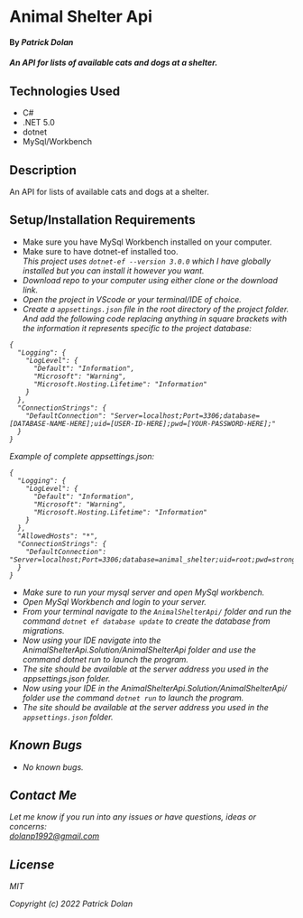 # Animal Shelter Api

#### By _**Patrick Dolan**_

#### _An API for lists of available cats and dogs at a shelter._

## Technologies Used

* C#
* .NET 5.0
* dotnet
* MySql/Workbench

## Description

An API for lists of available cats and dogs at a shelter.

## Setup/Installation Requirements

* Make sure you have MySql Workbench installed on your computer.
* Make sure to have dotnet-ef installed too.<br>
<em>This project uses <code>dotnet-ef --version 3.0.0</code> which I have globally installed but you can install it however you want. 
* Download repo to your computer using either clone or the download link.
* Open the project in VScode or your terminal/IDE of choice.
* Create a <code>appsettings.json</code> file in the root directory of the project folder. And add the following code replacing anything in square brackets with the information it represents specific to the project database:
```
{
  "Logging": {
    "LogLevel": {
      "Default": "Information",
      "Microsoft": "Warning",
      "Microsoft.Hosting.Lifetime": "Information"
    }
  },
  "ConnectionStrings": {
    "DefaultConnection": "Server=localhost;Port=3306;database=[DATABASE-NAME-HERE];uid=[USER-ID-HERE];pwd=[YOUR-PASSWORD-HERE];"
  }
}

```

Example of complete appsettings.json:
```
{
  "Logging": {
    "LogLevel": {
      "Default": "Information",
      "Microsoft": "Warning",
      "Microsoft.Hosting.Lifetime": "Information"
    }
  },
  "AllowedHosts": "*",
  "ConnectionStrings": {
    "DefaultConnection": "Server=localhost;Port=3306;database=animal_shelter;uid=root;pwd=strongpassword;"
  }
}

```

* Make sure to run your mysql server and open MySql workbench.
* Open MySql Workbench and login to your server.
* From your terminal navigate to the <code>AnimalShelterApi/</code> folder and run the command <code>dotnet ef database update</code> to create the database from migrations.
* Now using your IDE navigate into the AnimalShelterApi.Solution/AnimalShelterApi folder and use the command dotnet run to launch the program.
* The site should be available at the server address you used in the appsettings.json folder.
* Now using your IDE in the AnimalShelterApi.Solution/AnimalShelterApi/ folder use the command <code>dotnet run</code> to launch the program. 
* The site should be available at the server address you used in the <code>appsettings.json</code> folder.

## Known Bugs

* _No known bugs._

## Contact Me

Let me know if you run into any issues or have questions, ideas or concerns:  
dolanp1992@gmail.com

## License

_MIT_

Copyright (c) _2022_ _Patrick Dolan_